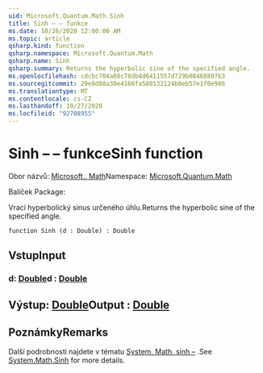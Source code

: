 ```yaml
---
uid: Microsoft.Quantum.Math.Sinh
title: Sinh – – funkce
ms.date: 10/26/2020 12:00:00 AM
ms.topic: article
qsharp.kind: function
qsharp.namespace: Microsoft.Quantum.Math
qsharp.name: Sinh
qsharp.summary: Returns the hyperbolic sine of the specified angle.
ms.openlocfilehash: cdcbc704a08c78db4d6411557d729b08468807b3
ms.sourcegitcommit: 29e0d88a30e4166fa580132124b0eb57e1f0e986
ms.translationtype: MT
ms.contentlocale: cs-CZ
ms.lasthandoff: 10/27/2020
ms.locfileid: "92708955"
---
```

# <a name="sinh-function"></a><span data-ttu-id="7b03d-102">Sinh – – funkce</span><span class="sxs-lookup"><span data-stu-id="7b03d-102">Sinh function</span></span>

<span data-ttu-id="7b03d-103">Obor názvů: [Microsoft.. Math](xref:Microsoft.Quantum.Math)</span><span class="sxs-lookup"><span data-stu-id="7b03d-103">Namespace: [Microsoft.Quantum.Math](xref:Microsoft.Quantum.Math)</span></span>

<span data-ttu-id="7b03d-104">Balíček [](https://nuget.org/packages/)</span><span class="sxs-lookup"><span data-stu-id="7b03d-104">Package: [](https://nuget.org/packages/)</span></span>


<span data-ttu-id="7b03d-105">Vrací hyperbolický sinus určeného úhlu.</span><span class="sxs-lookup"><span data-stu-id="7b03d-105">Returns the hyperbolic sine of the specified angle.</span></span>

```qsharp
function Sinh (d : Double) : Double
```


## <a name="input"></a><span data-ttu-id="7b03d-106">Vstup</span><span class="sxs-lookup"><span data-stu-id="7b03d-106">Input</span></span>

### <a name="d--double"></a><span data-ttu-id="7b03d-107">d: [Double](xref:microsoft.quantum.lang-ref.double)</span><span class="sxs-lookup"><span data-stu-id="7b03d-107">d : [Double](xref:microsoft.quantum.lang-ref.double)</span></span>





## <a name="output--double"></a><span data-ttu-id="7b03d-108">Výstup: [Double](xref:microsoft.quantum.lang-ref.double)</span><span class="sxs-lookup"><span data-stu-id="7b03d-108">Output : [Double](xref:microsoft.quantum.lang-ref.double)</span></span>



## <a name="remarks"></a><span data-ttu-id="7b03d-109">Poznámky</span><span class="sxs-lookup"><span data-stu-id="7b03d-109">Remarks</span></span>

<span data-ttu-id="7b03d-110">Další podrobnosti najdete v tématu [System. Math. sinh –](https://docs.microsoft.com/dotnet/api/system.math.sinh) .</span><span class="sxs-lookup"><span data-stu-id="7b03d-110">See [System.Math.Sinh](https://docs.microsoft.com/dotnet/api/system.math.sinh) for more details.</span></span>